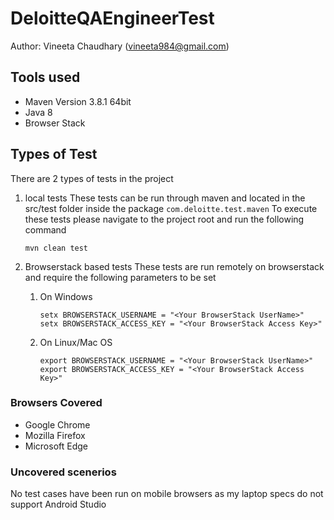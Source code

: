 # DeloitteQAEngineerTest
Author: Vineeta Chaudhary (vineeta984@gmail.com)
## Tools used
* Maven Version 3.8.1 64bit
* Java 8
* Browser Stack

## Types of Test
There are 2 types of tests in the project
1. local tests 
   These tests can be run through maven and located in the src/test folder inside the package `com.deloitte.test.maven`
   To execute these tests please navigate to the project root and run the following command
   
   `mvn clean test`
   
2. Browserstack based tests
    These tests are run remotely on browserstack and require the following parameters to be set
   1. On Windows
      
      `
      setx BROWSERSTACK_USERNAME = "<Your BrowserStack UserName>"
      setx BROWSERSTACK_ACCESS_KEY = "<Your BrowserStack Access Key>"
      `
   2. On Linux/Mac OS
      
      `
      export BROWSERSTACK_USERNAME = "<Your BrowserStack UserName>"
      export BROWSERSTACK_ACCESS_KEY = "<Your BrowserStack Access Key>"
      `  

### Browsers Covered
* Google Chrome
* Mozilla Firefox
* Microsoft Edge

### Uncovered scenerios
No test cases have been run on mobile browsers as my laptop specs do not support Android Studio